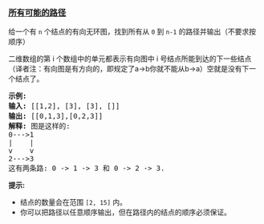 ### [所有可能的路径](https://leetcode-cn.com/problems/all-paths-from-source-to-target)

<p>给一个有&nbsp;<code>n</code>&nbsp;个结点的有向无环图，找到所有从&nbsp;<code>0</code>&nbsp;到&nbsp;<code>n-1</code>&nbsp;的路径并输出（不要求按顺序）</p>

<p>二维数组的第 i 个数组中的单元都表示有向图中 i 号结点所能到达的下一些结点（译者注：有向图是有方向的，即规定了a&rarr;b你就不能从b&rarr;a）空就是没有下一个结点了。</p>

<pre><strong>示例:</strong>
<strong>输入:</strong> [[1,2], [3], [3], []] 
<strong>输出:</strong> [[0,1,3],[0,2,3]] 
<strong>解释:</strong> 图是这样的:
0---&gt;1
|    |
v    v
2---&gt;3
这有两条路: 0 -&gt; 1 -&gt; 3 和 0 -&gt; 2 -&gt; 3.
</pre>

<p><strong>提示:</strong></p>

<ul>
	<li>结点的数量会在范围&nbsp;<code>[2, 15]</code>&nbsp;内。</li>
	<li>你可以把路径以任意顺序输出，但在路径内的结点的顺序必须保证。</li>
</ul>
